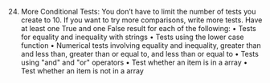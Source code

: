24.	More Conditional Tests: You don’t have to limit the number of tests you create to 10. If you want to try more comparisons, write more tests. Have at least one True and one False result for each of the following:
• Tests for equality and inequality with strings
• Tests using the lower case function
• Numerical tests involving equality and inequality, greater than and less than, greater than or equal to, and less than or equal to
• Tests using "and" and "or" operators
• Test whether an item is in a array
• Test whether an item is not in a array


